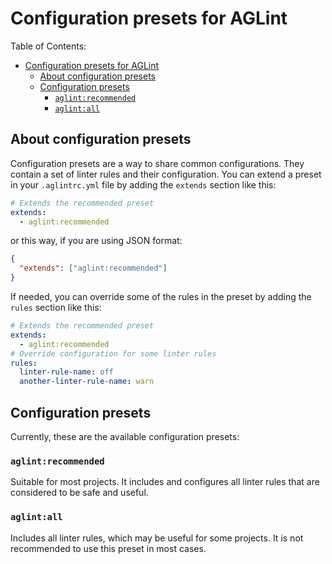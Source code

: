 # Configuration presets for AGLint

Table of Contents:
- [Configuration presets for AGLint](#configuration-presets-for-aglint)
  - [About configuration presets](#about-configuration-presets)
  - [Configuration presets](#configuration-presets)
    - [`aglint:recommended`](#aglintrecommended)
    - [`aglint:all`](#aglintall)

## About configuration presets

Configuration presets are a way to share common configurations. They contain a set of linter rules and their configuration. You can extend a preset in your `.aglintrc.yml` file by adding the `extends` section like this:

```yml
# Extends the recommended preset
extends:
  - aglint:recommended
```

or this way, if you are using JSON format:

```json
{
  "extends": ["aglint:recommended"]
}
```

If needed, you can override some of the rules in the preset by adding the `rules` section like this:

```yml
# Extends the recommended preset
extends:
  - aglint:recommended
# Override configuration for some linter rules
rules:
  linter-rule-name: off
  another-linter-rule-name: warn
```

## Configuration presets

Currently, these are the available configuration presets:

### `aglint:recommended`

Suitable for most projects. It includes and configures all linter rules that are considered to be safe and useful.

### `aglint:all`

Includes all linter rules, which may be useful for some projects. It is not recommended to use this preset in most cases.
